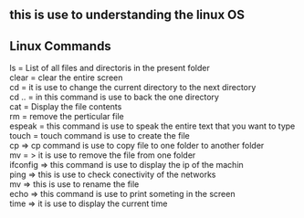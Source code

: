 ## this is use to understanding the linux OS


## Linux Commands

ls = List of all files and directoris in the present folder<br>
clear = clear the entire screen<br>
cd = it is use to change the current directory  to the next directory<br>
cd .. = in this command is use to back the one directory<br>
cat = Display the file contents<br>
rm = remove the perticular file<br>
espeak = this command is use to speak the entire text that you want to type<br>
touch = touch command is use to create the file <br>
cp => cp command is use to copy file to one folder to another folder<br>
mv = > it is use to remove the file from one folder<br>
ifconfig => this command is use to display the ip of the machin<br>
ping =>  this is use to check conectivity of the networks<br>
mv => this is use to rename the file<br>
echo => this command is use to print someting in the screen</br>
time => it is use to display the current time

